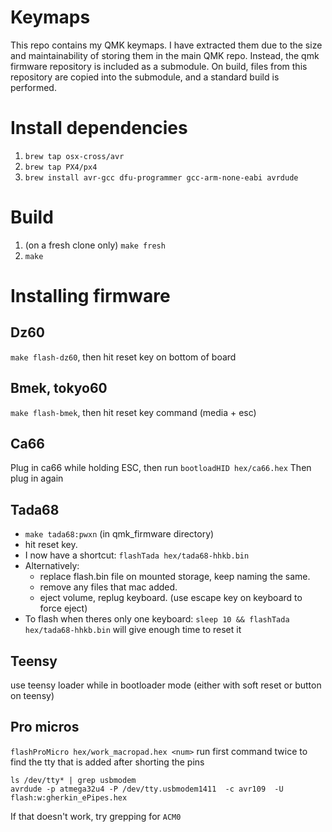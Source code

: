 # Keymaps
This repo contains my QMK keymaps. I have extracted them due to the size and maintainability of
storing them in the main QMK repo. Instead, the qmk firmware repository is included as a submodule.
On build, files from this repository are copied into the submodule, and a standard build is performed.

# Install dependencies
1. `brew tap osx-cross/avr`
2. `brew tap PX4/px4 `
3. `brew install avr-gcc dfu-programmer gcc-arm-none-eabi avrdude`

# Build
1. (on a fresh clone only) `make fresh`
2. `make`

# Installing firmware
## Dz60
`make flash-dz60`, then hit reset key on bottom of board

## Bmek, tokyo60
`make flash-bmek`, then hit reset key command (media + esc)

## Ca66
Plug in ca66 while holding ESC, then run
`bootloadHID hex/ca66.hex`
Then plug in again

## Tada68
* `make tada68:pwxn` (in qmk_firmware directory)
* hit reset key.
* I now have a shortcut: `flashTada hex/tada68-hhkb.bin`
* Alternatively:
	* replace flash.bin file on mounted storage, keep naming the same.
	* remove any files that mac added.
	* eject volume, replug keyboard. (use escape key on keyboard to force eject)
* To flash when theres only one keyboard: `sleep 10 && flashTada hex/tada68-hhkb.bin` will give enough time to reset it

## Teensy
use teensy loader while in bootloader mode (either with soft reset or button on teensy)

## Pro micros
`flashProMicro hex/work_macropad.hex <num>`
run first command twice to find the tty that is added after shorting the pins
```
ls /dev/tty* | grep usbmodem
avrdude -p atmega32u4 -P /dev/tty.usbmodem1411  -c avr109  -U flash:w:gherkin_ePipes.hex
```
If that doesn't work, try grepping for `ACM0`
